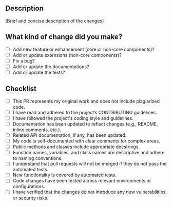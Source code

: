 ## Description
[Brief and concise description of the changes]

## What kind of change did you make?
- [ ] Add new feature or enhancement (core or non-core components)?
- [ ] Add or update extensions (non-core components)?
- [ ] Fix a bug?
- [ ] Add or update the documentations?
- [ ] Add or update the tests?

## Checklist
- [ ] This PR represents my original work and does not include plagiarized code.
- [ ] I have read and adhered to the project’s CONTRIBUTING guidelines.
- [ ] I have followed the project's coding style and guidelines.
- [ ] Documentation has been updated to reflect changes (e.g., README, inline comments, etc.).
- [ ] Related API documentation, if any, has been updated.
- [ ] My code is self-documented with clear comments for complex areas.
- [ ] Public methods and classes include appropriate docstrings.
- [ ] Function names, variables, and class names are descriptive and adhere to naming conventions.
- [ ] I understand that pull requests will not be merged if they do not pass the automated tests.
- [ ] New functionality is covered by automated tests.
- [ ] Code changes have been tested across relevant environments or configurations.
- [ ] I have verified that the changes do not introduce any new vulnerabilities or security risks.

